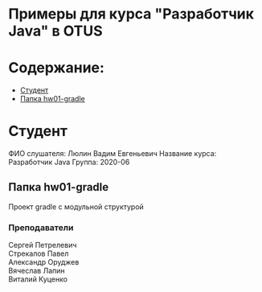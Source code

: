 ﻿<?xml version="1.0" encoding="UTF-8"?>
<module type="JAVA_MODULE" version="4" />

# Примеры для курса "Разработчик Java" в OTUS

# Содержание:
* [Студент](#Студент)
* [Папка hw01-gradle](#Папка-hw01-gradle)

# Студент
ФИО слушателя: Люлин Вадим Евгеньевич
Название курса: Разработчик Java
Группа: 2020-06

## Папка hw01-gradle
Проект gradle с модульной структурой

### Преподаватели
Сергей Петрелевич<br>
Стрекалов Павел<br>
Александр Оруджев<br>
Вячеслав Лапин<br>
Виталий Куценко<br>
